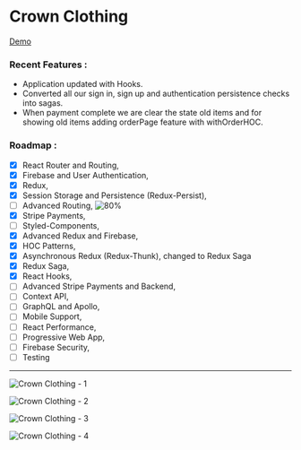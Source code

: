 # Crown Clothing

[Demo](https://crown-clothing-canli.herokuapp.com/)

### Recent Features :

- Application updated with Hooks.
- Converted all our sign in, sign up and authentication persistence checks into sagas.
- When payment complete we are clear the state old items and for showing old items adding orderPage feature with withOrderHOC.

### Roadmap :

- [x] React Router and Routing,
- [x] Firebase and User Authentication,
- [x] Redux,
- [x] Session Storage and Persistence (Redux-Persist),
- [ ] Advanced Routing, ![80%](https://progress-bar.dev/80)
- [x] Stripe Payments,
- [ ] Styled-Components,
- [x] Advanced Redux and Firebase,
- [x] HOC Patterns,
- [x] Asynchronous Redux (Redux-Thunk), changed to Redux Saga
- [x] Redux Saga,
- [x] React Hooks,
- [ ] Advanced Stripe Payments and Backend,
- [ ] Context API,
- [ ] GraphQL and Apollo,
- [ ] Mobile Support,
- [ ] React Performance,
- [ ] Progressive Web App,
- [ ] Firebase Security,
- [ ] Testing

---

![Crown Clothing - 1](https://media.giphy.com/media/QCCwZ5ocpvleAlyogW/giphy.gif 'Crown Clothing - 1')

![Crown Clothing - 2](https://media.giphy.com/media/WQI0PqoayPGRdeAZ8N/giphy.gif 'Crown Clothing - 2')

![Crown Clothing - 3](https://media.giphy.com/media/f6VrwtowYZAq2QAzri/giphy.gif 'Crown Clothing - 3')

![Crown Clothing - 4](https://media.giphy.com/media/fwbwb3MTtST0YMXlGW/giphy.gif 'Crown Clothing - 4')
